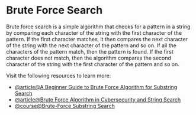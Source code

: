 # Brute Force Search

Brute force search is a simple algorithm that checks for a pattern in a string by comparing each character of the string with the first character of the pattern. If the first character matches, it then compares the next character of the string with the next character of the pattern and so on. If all the characters of the pattern match, then the pattern is found. If the first character does not match, then the algorithm compares the second character of the string with the first character of the pattern and so on.

Visit the following resources to learn more:

- [@article@A Beginner Guide to Brute Force Algorithm for Substring Search](https://nulpointerexception.com/2019/02/10/a-beginner-guide-to-brute-force-algorithm-for-substring-search/)
- [@article@Brute Force Algorithm in Cybersecurity and String Search](https://www.baeldung.com/cs/brute-force-cybersecurity-string-search)
- [@course@Brute-Force Substring Search](https://www.coursera.org/learn/algorithms-part2/lecture/2Kn5i/brute-force-substring-search)
